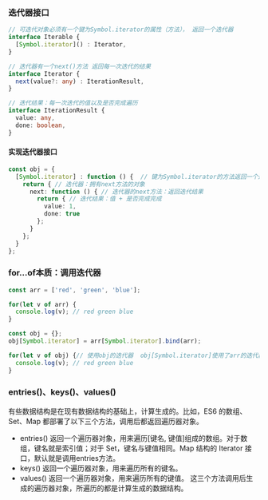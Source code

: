 ### 迭代器接口  

```ts
// 可迭代对象必须有一个键为Symbol.iterator的属性（方法）， 返回一个迭代器
interface Iterable {
  [Symbol.iterator]() : Iterator,
}

// 迭代器有一个next()方法 返回每一次迭代的结果
interface Iterator {
  next(value?: any) : IterationResult,
}

// 迭代结果：每一次迭代的值以及是否完成遍历
interface IterationResult {
  value: any,
  done: boolean,
}

```
#### 实现迭代器接口
```ts
const obj = {
  [Symbol.iterator] : function () {  // 键为Symbol.iterator的方法返回一个迭代器
    return { // 迭代器：拥有next方法的对象
      next: function () { // 迭代器的next方法：返回迭代结果
        return { // 迭代结果：值 + 是否完成完成
          value: 1,
          done: true
        };
      }
    };
  }
};
```



### for...of本质：调用迭代器

```ts
const arr = ['red', 'green', 'blue'];

for(let v of arr) {
  console.log(v); // red green blue
}

const obj = {};
obj[Symbol.iterator] = arr[Symbol.iterator].bind(arr);

for(let v of obj) {// 使用obj的迭代器  obj[Symbol.iterator]使用了arr的迭代器 所以这里其实使用的是arr的迭代器
  console.log(v); // red green blue
}
```


### entries()、keys()、values()
有些数据结构是在现有数据结构的基础上，计算生成的。比如，ES6 的数组、Set、Map 都部署了以下三个方法，调用后都返回遍历器对象。

- entries() 返回一个遍历器对象，用来遍历[键名, 键值]组成的数组。对于数组，键名就是索引值；对于 Set，键名与键值相同。Map 结构的 Iterator 接口，默认就是调用entries方法。
- keys() 返回一个遍历器对象，用来遍历所有的键名。
- values() 返回一个遍历器对象，用来遍历所有的键值。
这三个方法调用后生成的遍历器对象，所遍历的都是计算生成的数据结构。